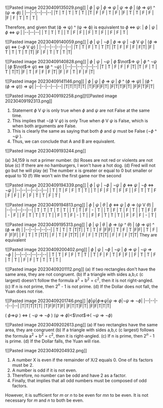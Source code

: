 ![[Pasted image 20230409135029.png]]
| $\phi$ | $\psi$ | $\phi$ => $\psi$ | $\psi$ => $\phi$ | ($\phi$ => $\psi$) ^ ($\psi$ => $\phi$) |
|--|--|--|--|--|
|T | T | T | T | T | 
|T | F | F | T | F |
|F | T | T | F | F |
|F | F | T | T | T |

Therefore, and given that (ϕ => ψ) ^ (ψ => ϕ) is equivalent to $\phi$ <=> $\psi$:
| $\phi$ | $\psi$ | $\phi$ <=> $\psi$ |
|--|--|--|
| T | T | T |
| T | F | F |
| F | T | F |
| F | F | T |

![[Pasted image 20230409140059.png]]
| $\phi$ | $\psi$ | $\neg$$\phi$ | $\phi$ => $\psi$ | $\neg$$\phi$ V $\psi$ | ($\phi$ => $\psi$) <=> ($\neg$$\phi$ V $\psi$) |
|--|--|--|--|--|--|
|T | T | F | T | T |T| 
|T | F | F | F | F|T|
|F | T | T | T | T |T|
|F | F | T | T | T |T|

![[Pasted image 20230409140828.png]]
| $\phi$ | $\psi$ | $\neg$$\psi$ | $\phi$ $\not$=> $\psi$ | $\phi$ ^ $\neg$$\psi$ | ($\phi$ $\not$=> $\psi$) <=> ($\phi$ ^ $\neg$$\psi$) |
|--|--|--|--|--|--|
|T | T | F | F | F |T| 
|T | F | T | T | T|T|
|F | T | F | F | F |T|
|F | F | T | F | F |T|

![[Pasted image 20230409141146.png]]
| $\phi$ | $\psi$ | $\phi$ => $\psi$ |  $\phi$ ^ ($\phi$ => $\psi$) | ($\phi$ ^ ($\phi$ => $\psi$)) => $\psi$|
|--|--|--|--|--|
|T|T|T|T|T|
|T|F|F|F|T|
|F|T|T|F|T|
|F|F|T|F|T|

![[Pasted image 20230409192258.png]]![[Pasted image 20230409192313.png]]
1. Statement $\phi$ V $\psi$  is only true when $\phi$ and $\psi$ are not False at the same time.
2. This implies that $\neg$($\phi$ V $\psi$) is only True when $\phi$ V $\psi$ is False, which is when both arguments are False.
3. This is clearly the same as saying that both $\phi$ and $\psi$ must be False ($\neg$$\phi$ ^ $\neg$$\psi$ ).
4. Thus, we can conclude that A and B are equivalent.

![[Pasted image 20230409193244.png]]

(a) 34,159 is not a primer number.
(b) Roses are not red or violents are not blue
(c) If there are no hamburgers, I won't have a hot dog.
(d) Fred will not go but he will play
(e) The number x is greater or equal to 0 but smaller or equal to 10
(f) We won't win the first game nor the second

![[Pasted image 20230409194339.png]]
| $\phi$ | $\psi$ | $\neg$$\phi$ | $\neg$$\psi$ | $\phi$ <=> $\psi$ | $\neg$$\phi$ <=> $\neg$$\psi$ |
|--|--|--|--|--|--|
| T | T | F | F | T | T |
| T | F | F | T | F | F |
| F | T | T | F | F | F |
| F | F | T | T | F | T |

![[Pasted image 20230409194813.png]]
| $\phi$ | $\psi$ | $\theta$ | $\phi$ <=> $\psi$ | $\phi$ => ($\psi$ V $\theta$) |
|--|--|--|--|--|
| T | T | T | T | T |
| T | T | F | - | T |
| T | F | T | F | T |
| T | F | F | - | F |
| F | T | T | T | T |
| F | T | F | - | T |
| F | F | T | T | T |
| F | F | F | - | T |

![[Pasted image 20230409195313.png]]
| $\phi$ | $\psi$ | $\theta$ | $\phi$ => ($\psi$ ^ $\theta$) | ($\phi$ => $\psi$) ^ ($\phi$ => $\theta$) |
|--|--|--|--|--|
| T | T | T |T|T|
| T | T | F |F|F|
| T | F | T |F|F|
| T | F | F |F|F|
| F | T | T |T|T|
| F | T | F |T|T|
| F | F | T |T|T|
| F | F | F |T|T|
They are equivalent

![[Pasted image 20230409200402.png]]
| $\phi$ | $\psi$ | $\neg$$\phi$ | $\neg$$\psi$ | $\phi$ => $\psi$ | $\neg$$\psi$ => $\neg$$\phi$ |
|--|--|--|--|--|--|
| T | T | F | F | T | T |
| T | F | F | T | F | F |
| F | T | T | F | T | T |
| F | F | T | T | T | T |

![[Pasted image 20230409201112.png]]
(a) If two rectangles don't have the same area, they are not congruent.
(b) If a triangle with sides a,b,c (c largest) doesn't follow the formula a$^2$ + b$^2$ = c$^2$, then it is not right-angled.
(c) If n is not prime, then 2$^n$ - 1 is not prime.
(d) If the Dollar does not fall, the Yuan does not rise.

![[Pasted image 20230409201746.png]]
|$\phi$|$\psi$|$\phi$=>$\psi$|$\psi$ => $\phi$|$\neg$$\psi$ => $\neg$$\phi$|
|--|--|--|--|--|
|T|T|T|T|T|
|T|F|F|T|F|
|F|T|T|F|T|
|F|F|T|T|T|

( $\phi$=>$\psi$ ) <=> ( $\neg$$\psi$ => $\neg$$\phi$ )
($\psi$ => $\phi$)<$\not$=>( $\neg$$\psi$ => $\neg$$\phi$)

![[Pasted image 20230409202613.png]]
(a) If two rectangles have the same area, they are congruent
(b) If a triangle with sides a,b,c (c largest) follows the formula a$^2$ + b$^2$ = c$^2$, then it is right-angled.
(c) If n is prime, then 2$^n$ - 1 is prime.
(d) If the Dollar falls, the Yuan will rise.

![[Pasted image 20230409204932.png]]
1. A number X is even if the remainder of X/2 equals 0. One of its factors must be 2.
2. A number is odd if it is not even.
3. Therefore, no number can be odd and have 2 as a factor.
4. Finally, that implies that all odd numbers must be composed of odd factors.

However, it is sufficient for _m_ or _n_ to be even for _mn_ to be even. It is not necessary for _m_ and _n_ to both be even.